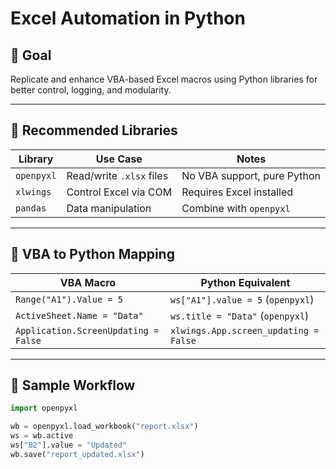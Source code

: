﻿# Excel Automation in Python

## 🎯 Goal
Replicate and enhance VBA-based Excel macros using Python libraries for better control, logging, and modularity.

---

## 🧰 Recommended Libraries

| Library       | Use Case                      | Notes                         |
|---------------|-------------------------------|-------------------------------|
| `openpyxl`    | Read/write `.xlsx` files      | No VBA support, pure Python   |
| `xlwings`     | Control Excel via COM         | Requires Excel installed      |
| `pandas`      | Data manipulation             | Combine with `openpyxl`       |

---

## 🔄 VBA to Python Mapping

| VBA Macro                    | Python Equivalent                    |
|-----------------------------|--------------------------------------|
| `Range("A1").Value = 5`     | `ws["A1"].value = 5` (`openpyxl`)    |
| `ActiveSheet.Name = "Data"` | `ws.title = "Data"` (`openpyxl`)     |
| `Application.ScreenUpdating = False` | `xlwings.App.screen_updating = False` |

---

## 🧪 Sample Workflow

```python
import openpyxl

wb = openpyxl.load_workbook("report.xlsx")
ws = wb.active
ws["B2"].value = "Updated"
wb.save("report_updated.xlsx")
